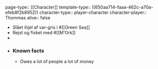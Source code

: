 page-type:: [[Character]]
template-type:: ((650aa714-faaa-462c-a70a-efeb8f2b8952))
character-type:: player-character
character-player:: Thommas
alive:: false

- Slået ihjel af var-gris i #[[Green Sea]]
- Rejst og fisket med #[[M'Ork]]
-
- ### Known facts
	- Owes a lot of people a lot of money